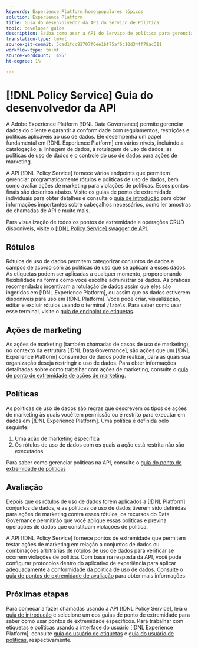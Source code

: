 ```yaml
---
keywords: Experience Platform;home;populares tópicos
solution: Experience Platform
title: Guia do desenvolvedor da API do Serviço de Política
topic: developer guide
description: Saiba como usar a API do Serviço de política para gerenciar rótulos e políticas de uso de dados no Experience Platform.
translation-type: tm+mt
source-git-commit: 5dad1fcc82707f6ee1bf75af6c10d34ff78ac311
workflow-type: tm+mt
source-wordcount: '495'
ht-degree: 1%

---
```



# [!DNL Policy Service] Guia do desenvolvedor da API

A Adobe Experience Platform [!DNL Data Governance] permite gerenciar dados do cliente e garantir a conformidade com regulamentos, restrições e políticas aplicáveis ao uso de dados. Ele desempenha um papel fundamental em [!DNL Experience Platform] em vários níveis, incluindo a catalogação, a linhagem de dados, a rotulagem de uso de dados, as políticas de uso de dados e o controle do uso de dados para ações de marketing.

A API [!DNL Policy Service] fornece vários endpoints que permitem gerenciar programaticamente rótulos e políticas de uso de dados, bem como avaliar ações de marketing para violações de políticas. Esses pontos finais são descritos abaixo. Visite os guias de ponto de extremidade individuais para obter detalhes e consulte o [guia de introdução](./getting-started.md) para obter informações importantes sobre cabeçalhos necessários, como ler amostras de chamadas de API e muito mais.

Para visualização de todos os pontos de extremidade e operações CRUD disponíveis, visite o [[!DNL Policy Service] swagger de API](https://www.adobe.io/apis/experienceplatform/home/api-reference.html#!acpdr/swagger-specs/dule-policy-service.yaml).

## Rótulos

Rótulos de uso de dados permitem categorizar conjuntos de dados e campos de acordo com as políticas de uso que se aplicam a esses dados. As etiquetas podem ser aplicadas a qualquer momento, proporcionando flexibilidade na forma como você escolhe administrar os dados. As práticas recomendadas incentivam a rotulação de dados assim que eles são ingeridos em [!DNL Experience Platform], ou assim que os dados estiverem disponíveis para uso em [!DNL Platform]. Você pode criar, visualização, editar e excluir rótulos usando o terminal `/labels`. Para saber como usar esse terminal, visite o [guia de endpoint de etiquetas](./labels.md).

## Ações de marketing

As ações de marketing (também chamadas de casos de uso de marketing), no contexto da estrutura [!DNL Data Governance], são ações que um [!DNL Experience Platform] consumidor de dados pode realizar, para as quais sua organização deseja restringir o uso de dados. Para obter informações detalhadas sobre como trabalhar com ações de marketing, consulte o [guia de ponto de extremidade de ações de marketing](./marketing-actions.md).

## Políticas

As políticas de uso de dados são regras que descrevem os tipos de ações de marketing às quais você tem permissão ou é restrito para executar em dados em [!DNL Experience Platform]. Uma política é definida pelo seguinte:

1. Uma ação de marketing específica
1. Os rótulos de uso de dados com os quais a ação está restrita não são executados

Para saber como gerenciar políticas na API, consulte o [guia do ponto de extremidade de políticas](./policies.md)

## Avaliação

Depois que os rótulos de uso de dados forem aplicados a [!DNL Platform] conjuntos de dados, e as políticas de uso de dados tiverem sido definidas para ações de marketing contra esses rótulos, os recursos do Data Governance permitirão que você aplique essas políticas e previna operações de dados que constituam violações de política.

A API [!DNL Policy Service] fornece pontos de extremidade que permitem testar ações de marketing em relação a conjuntos de dados ou combinações arbitrárias de rótulos de uso de dados para verificar se ocorrem violações de política. Com base na resposta da API, você pode configurar protocolos dentro do aplicativo de experiência para aplicar adequadamente a conformidade da política de uso de dados. Consulte o [guia de pontos de extremidade de avaliação](./evaluation.md) para obter mais informações.

## Próximas etapas

Para começar a fazer chamadas usando a API [!DNL Policy Service], leia o [guia de introdução](./getting-started.md) e selecione um dos guias de ponto de extremidade para saber como usar pontos de extremidade específicos. Para trabalhar com etiquetas e políticas usando a interface do usuário [!DNL Experience Platform], consulte [guia do usuário de etiquetas](../labels/user-guide.md) e [guia do usuário de políticas](../policies/user-guide.md), respectivamente.